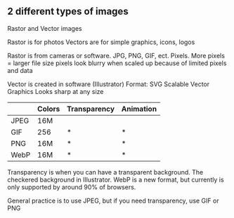 
2 different types of images
----------------------------

Rastor and Vector images

Rastor is for photos
Vectors are for simple graphics, icons, logos

Rastor is from cameras or software.  JPG, PNG, GIF, ect.  Pixels.  More pixels = larger file size
pixels look blurry when scaled up because of limited pixels and data

Vector is created in software (Illustrator)
Format: SVG  Scalable Vector Graphics
Looks sharp at any size


|      | Colors | Transparency | Animation |  
|------|--------|--------------|-----------|
| JPEG |  16M   |              |           | 
| GIF  |  256   | *            |   *       | 
| PNG  |  16M   | *            | *         |
| WebP |  16M   | *            | *         |

Transparency is when you can have a transparent background.  The checkered background in Illustrator.
WebP is a new format, but currently is only supported by around 90% of browsers.

General practice is to use JPEG, but if you need transparency, use GIF or PNG
